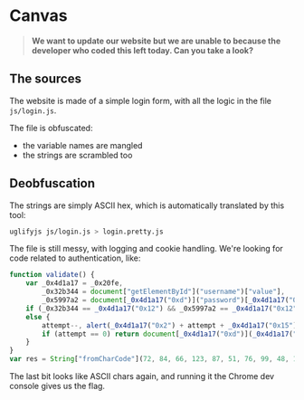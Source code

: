 # Canvas

> **We want to update our website but we are unable to because the developer who
> coded this left today. Can you take a look?**

## The sources

The website is made of a simple login form, with all the logic in the file `js/login.js`.

The file is obfuscated:
- the variable names are mangled
- the strings are scrambled too

## Deobfuscation

The strings are simply ASCII hex, which is automatically translated by this tool:

```bash
uglifyjs js/login.js > login.pretty.js
```

The file is still messy, with logging and cookie handling. We're looking for
code related to authentication, like:

```javascript
function validate() {
    var _0x4d1a17 = _0x20fe,
        _0x32b344 = document["getElementById"]("username")["value"],
        _0x5997a2 = document[_0x4d1a17("0xd")]("password")[_0x4d1a17("0x0")];
    if (_0x32b344 == _0x4d1a17("0x12") && _0x5997a2 == _0x4d1a17("0x12")) return alert(_0x4d1a17("0x9")), window["location"] = "dashboard.html", ![];
    else {
        attempt--, alert(_0x4d1a17("0x2") + attempt + _0x4d1a17("0x15"));
        if (attempt == 0) return document[_0x4d1a17("0xd")](_0x4d1a17("0xb"))["disabled"] = !![], document[_0x4d1a17("0xd")]("password")[_0x4d1a17("0x10")] = !![], document[_0x4d1a17("0xd")]("submit")[_0x4d1a17("0x10")] = !![], ![]
    }
}
var res = String["fromCharCode"](72, 84, 66, 123, 87, 51, 76, 99, 48, 109, 51, 95, 55, 48, 95, 74, 52, 86, 52, 53, 67, 82, 49, 112, 55, 95, 100, 51, 48, 98, 70, 117, 53, 67, 52, 55, 49, 48, 78, 125, 10);
```

The last bit looks like ASCII chars again, and running it the Chrome dev console gives us the flag.